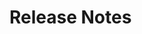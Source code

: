 # Release Notes

<!-- RELEASE NOTE FORMAT

1. Please use the following format for the release note subtitle
### {version} - {date}

2. link to commits of release.
3. link to docker image of release.
4. link to deployed worker.

5. Depending on the contents of the release use the subtitles below to 
  document the new changes in the release accordingly. Please always include
  a link to the releated issue number. 
   **New Features** (n)
   **Beta Features** (n)
   **Major Enhancements** (n)
   **Breaking Changes** (n)
   **Enhancements** (n)
   **Doc Fixes** (n)
   **Critical Bug Fixes** (n)
   **Bug Fixes** (n)
   **Hotfix** (n)
   - **Category Sync** - Sync now supports product variant images syncing. [#114](https://github.com/commercetools/commercetools-sync-java/issues/114)
   - **Build Tools** - Convinient handelling of env vars for integration tests.

6. Add Compatibility notes section, which specifies explicitly if there
are breaking changes. If there are, then a migration guide should be provided.


### 1.0.0 - Nov 10, 2018
[Commits](https://github.com/commercetools/commercetools-sync/commits/1.0.0) |
[Docker Image](https://hub.docker.com/r/heshamm/commercetools-sync/)
 
**New Features** (1)
 - **Category Sync** - First version of the tool.
 - **Product Sync** - First version of the tool.
 -->